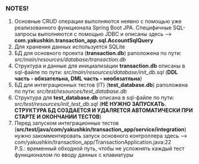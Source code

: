 ### NOTES!

1. Основные CRUD операции выполняются неявно с помощью уже реализованного функционала Spring Boot JPA.
   Специфичные SQL-запросы выполняются с помощью JDBC и описаны здесь --> __com.yakushkin.transaction_app.sql.AccountSqlQuery__ 
2. Для хранения данных используется SQLite
3. БД для основного проекта (__transaction.db__) раположена по пути: _src/main/resources/database/transaction.db_
4. Структура и данные для инициализации __transaction.db__ описаны в
   sql-файле по пути: _src/main/resources/database/init_db.sql_ (__DDL часть - обязательна, DML часть - необязатльна__)
5. БД для интеграционных тестов (IT) (__test_database.db__) раположена по пути: _src/test/resources/test_database.db_
6. Структура для __test_database.db__ описана в sql-файле по пути: _src/test/resources/init_test_db.sql_
   (__НЕ НУЖНО ЗАПУСКАТЬ. СТРУКТУРА БД СОЗДАЕТСЯ И УДАЛЯЕТСЯ АВТОМАТИЧЕСКИ ПРИ СТАРТЕ И ОКОНЧАНИИ ТЕСТОВ__)
7. Перед запуском интеграционных тестов (__src/test/java/com/yakushkin/transaction_app/service/integration__)
   нужно закомментировать запуск основного контроллера здесь --> com/yakushkin/transaction_app/TransactionApplication.java:22
   <br>P.S.: временный обходной путь, чтобы не усложнять каждый тест функционалом по вводу данных с клавиатуры